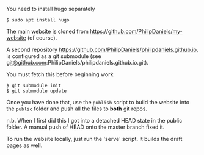 You need to install hugo separately

    $ sudo apt install hugo

The main website is cloned from https://github.com/PhilipDaniels/my-website
(of course).

A second repository https://github.com/PhilipDaniels/philipdaniels.github.io,
is configured as a git submodule (see git@github.com:PhilipDaniels/philipdaniels.github.io.git).

You must fetch this before beginning work

    $ git submodule init
    $ git submodule update

Once you have done that, use the `publish` script to build the website into the `public`
folder and push all the files to **both** git repos.

n.b. When I first did this I got into a detached HEAD state in the public folder.
A manual push of HEAD onto the master branch fixed it.

To run the website locally, just run the 'serve' script. It builds the draft
pages as well.
